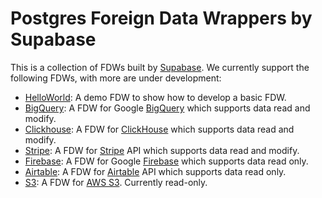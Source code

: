 # Postgres Foreign Data Wrappers by Supabase

This is a collection of FDWs built by [Supabase](https://www.supabase.com). We currently support the following FDWs, with more are under development:

- [HelloWorld](./src/fdw/helloworld_fdw): A demo FDW to show how to develop a basic FDW.
- [BigQuery](./src/fdw/bigquery_fdw): A FDW for Google [BigQuery](https://cloud.google.com/bigquery) which supports data read and modify.
- [Clickhouse](./src/fdw/clickhouse_fdw): A FDW for [ClickHouse](https://clickhouse.com/) which supports data read and modify.
- [Stripe](./src/fdw/stripe_fdw): A FDW for [Stripe](https://stripe.com/) API which supports data read and modify.
- [Firebase](./src/fdw/firebase_fdw): A FDW for Google [Firebase](https://firebase.google.com/) which supports data read only.
- [Airtable](./src/fdw/airtable_fdw): A FDW for [Airtable](https://airtable.com/) API which supports data read only.
- [S3](./src/fdw/s3_fdw): A FDW for [AWS S3](https://aws.amazon.com/s3/). Currently read-only.

